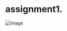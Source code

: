 # assignment1.
![image](https://github.com/siripurapuharika7/assignment1./assets/138857998/852b0b9b-bab1-47df-8e26-1d6abce13329)

